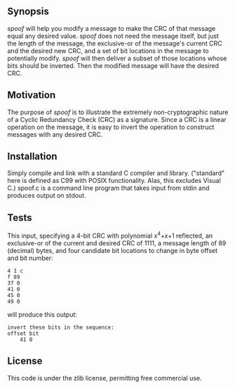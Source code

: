Synopsis
--------

_spoof_ will help you modify a message to make the CRC of that message equal
any desired value. _spoof_ does not need the message itself, but just the
length of the message, the exclusive-or of the message's current CRC and the
desired new CRC, and a set of bit locations in the message to potentially
modify. _spoof_ will then deliver a subset of those locations whose bits should
be inverted. Then the modified message will have the desired CRC.

Motivation
----------

The purpose of _spoof_ is to illustrate the extremely non-cryptographic nature
of a Cyclic Redundancy Check (CRC) as a signature. Since a CRC is a linear
operation on the message, it is easy to invert the operation to construct
messages with any desired CRC.

Installation
------------

Simply compile and link with a standard C compiler and library. ("standard"
here is defined as C99 with POSIX functionality. Alas, this excludes Visual C.)
spoof.c is a command line program that takes input from stdin and produces
output on stdout.

Tests
-----

This input, specifying a 4-bit CRC with polynomial x<sup>4</sup>+x+1 reflected,
an exclusive-or of the current and desired CRC of 1111, a message length of 89
(decimal) bytes, and four candidate bit locations to change in byte offset and
bit number:

    4 1 c
    f 89
    37 0
    41 0
    45 0
    49 0

will produce this output:

    invert these bits in the sequence:
    offset bit
        41 0

License
-------

This code is under the zlib license, permitting free commercial use.
